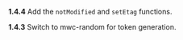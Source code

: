 __1.4.4__ Add the `notModified` and `setEtag` functions.

__1.4.3__ Switch to mwc-random for token generation.
